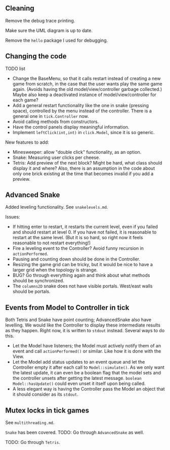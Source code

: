 Cleaning
--------

Remove the debug trace printing.

Make sure the UML diagram is up to date.

Remove the `hello` package I used for debugging.


Changing the code
----------------

TODO list

* Change the BaseMenu, so that it calls restart instead of creating a new game from scratch, in the case that the user wants play the same game again. (Avoids having the old model/view/controller garbage collected.) Maybe also keep a deactivated instance of model/view/controller for each game?
* Add a general restart functionality like the one in snake (pressing space), controlled by the menu instead of the controller. There is a general one in `tick.Controller` now.
* Avoid calling methods from constructors.
* Have the control panels display meaningful information.
* Implement `leftClick(int,int)` in `click.Model`, since it is so generic.

New features to add:

* Minesweeper: allow "double click" functionality, as an option.
* Snake: Measuring user clicks per cheese.
* Tetris: Add preview of the next block? Might be hard, what class should display it and where? Also, there is an assumption in the code about only one brick existing at the time that becomes invalid if you add a preview.


Advanced Snake
--------------
Added leveling functionality. See `snakelevels.md`.

Issues:

* If hitting enter to restart, it restarts the current level, even if you failed and should restart at level 0. If you have not failed, it is reasonable to restart at the same level. (But it is so hard, so right now it feels reasonable to not restart everything!)
* Fire a leveling event to the Controller? Avoid funny recursion in `actionPerformed`.
* Pausing and counting down should be done in the Controller.
* Resizing the game grid can be tricky, but it would be nice to have a larger grid when the topology is strange.
* BUG? Go through everything again and think about what methods should be synchronized.
* The `columns2D` snake does not have visible portals. West/east walls should be portals.

Events from Model to Controller in tick
---------------------------------------
Both Tetris and Snake have point counting; AdvancedSnake also have levelling. We would like the Controller to display these intermediate results as they happen. Right now, it is written to `stdout` instead. Several ways to do this.

* Let the Model have listeners; the Model must actively notify them of an event and call `actionPerformed()` or similar. Like how it is done with the View.
* Let the Model add status updates to an event queue and let the Controller empty it after each call to `Model::simulate()`. As we only want the latest update, it can even be a boolean flag that the model sets and the controller unsets after getting the latest message. `boolean Model::hasUpdate()` could even unset it itself upon being called.
* A less elegant way is having the Controller pass the Model an object that it should consider as its `stdout`.


Mutex locks in tick games
------------------------
See `multithreading.md`.

`Snake` has been covered. TODO: Go through `AdvancedSnake` as well.

TODO: Go through `Tetris`.
